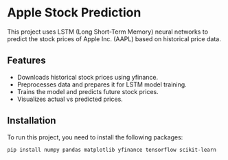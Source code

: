# Apple Stock Prediction

This project uses LSTM (Long Short-Term Memory) neural networks to predict the stock prices of Apple Inc. (AAPL) based on historical price data.

## Features
- Downloads historical stock prices using yfinance.
- Preprocesses data and prepares it for LSTM model training.
- Trains the model and predicts future stock prices.
- Visualizes actual vs predicted prices.

## Installation
To run this project, you need to install the following packages:
```bash
pip install numpy pandas matplotlib yfinance tensorflow scikit-learn